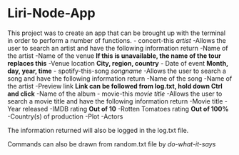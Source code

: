 # Liri-Node-App

This project was to create an app that can be brought up with the terminal in order to perform a number of functions.
    - concert-this *artist*
        -Allows the user to search an artist and have the following information return
            -Name of the artist
            -Name of the venue **If this is unavailable, the name of the tour replaces this**
            -Venue location **City, region, country**
            - Date of event **Month, day, year, time**
    - spotify-this-song *songname*
        -Allows the user to search a song and have the following information return
            -Name of the song
            -Name of the artist
            -Preview link **Link can be followed from log.txt, hold down Ctrl and click**
            -Name of the album
    - movie-this *movie title*
        -Allows the user to search a movie title and have the following information return
            -Movie title
            -Year released
            -IMDB rating **Out of 10**
            -Rotten Tomatoes rating **Out of 100%**
            -Country(s) of production
            -Plot
            -Actors

The information returned will also be logged in the log.txt file.

Commands can also be drawn from random.txt file by *do-what-it-says*